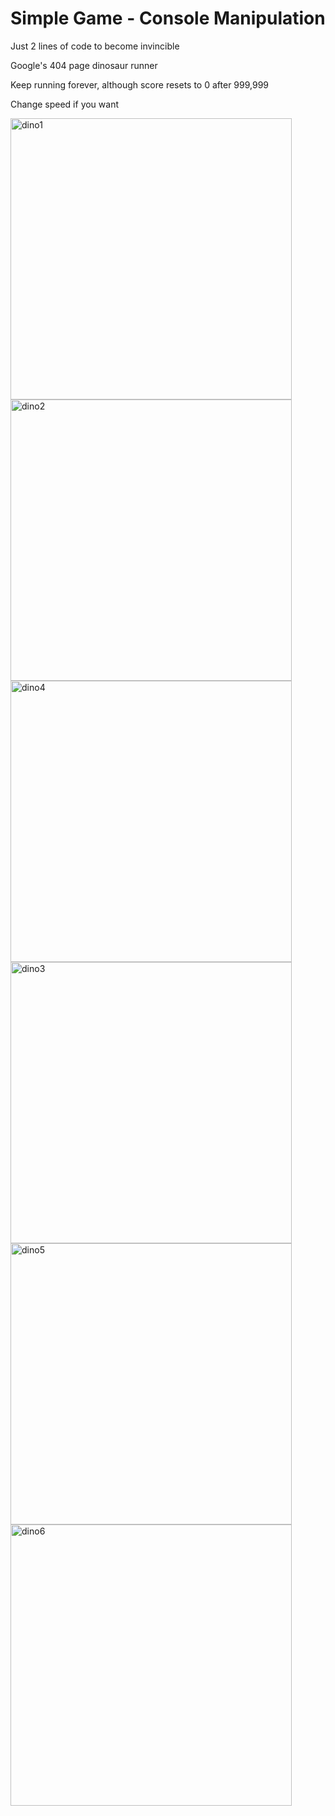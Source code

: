 # Simple Game - Console Manipulation

Just 2 lines of code to become invincible

Google's 404 page dinosaur runner

Keep running forever, although score resets to 0 after 999,999

Change speed if you want

<img width="450" alt="dino1" src="https://user-images.githubusercontent.com/22225317/34451605-0b7b8d30-ecf9-11e7-9a01-00aaac927edf.png">
<img width="450" alt="dino2" src="https://user-images.githubusercontent.com/22225317/34451606-0b87c3ac-ecf9-11e7-9612-5b1a68125633.png">
<img width="450" alt="dino4" src="https://user-images.githubusercontent.com/22225317/34451607-0b92c0d6-ecf9-11e7-9051-33020faef11e.png">
<img width="450" alt="dino3" src="https://user-images.githubusercontent.com/22225317/34451608-0b9eb8be-ecf9-11e7-8c13-96dc9032a361.png">
<img width="450" alt="dino5" src="https://user-images.githubusercontent.com/22225317/34451609-0ba9eefa-ecf9-11e7-996f-4f415c70c342.png">
<img width="450" alt="dino6" src="https://user-images.githubusercontent.com/22225317/34451610-0bb5925a-ecf9-11e7-80f2-1139cf0b90dc.png">

